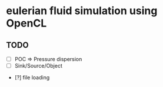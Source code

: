 # eulerian fluid simulation using OpenCL

## TODO
- [ ] POC => Pressure dispersion
- [ ] Sink/Source/Object
- [?] file loading

